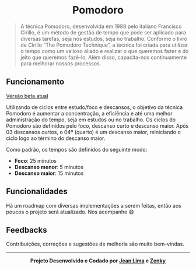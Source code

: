 <h1 align='center'>Pomodoro</h1>

<blockquote>
A técnica Pomodoro, desenvolvida em 1988 pelo italiano Francisco Cirillo, é um método de gestão de tempo que pode ser aplicado para diversas tarefas, seja nos estudos, seja no trabalho. 
Conforme o livro de Cirillo “The Pomodoro Technique”, a técnica foi criada para utilizar o tempo como um valioso aliado e realizar o que queremos fazer e do jeito que queremos fazê-lo. Além disso, capacita-nos continuamente para melhorar nossos processos.
</blockquote>

<h2> Funcionamento </h2>
<p><a href='https://pomo-pomodoro.vercel.app/'>Versão beta atual</a></p>
<p>Utilizando de ciclos entre estudo/foco e descansos, o objetivo da técnica Pomodoro é aumentar a concentração, a eficiência e até uma melhor administração do tempo, seja em estudos ou no trabalho. Os ciclos do Pomodoro são definidos pelo foco, descanso curto e descanso maior. Após 03 descansos curtos, o 04º (quarto) é um descanso maior, reiniciando o ciclo logo ao término do descanso maior.</p>
<p>Como padrão, os tempos são definidos do seguinte modo:<p>
<ul>
  <li><strong>Foco</strong>: 25 minutos</li>
  <li><strong>Descanso menor</strong>: 5 minutos</li>
  <li><strong>Descanso maior</strong>: 15 minutos</li>
</ul>

<h2> Funcionalidades </h2>
<p>Há um roadmap com diversas implementações a serem feitas, então aos poucos o projeto será atualizado. Nos acompanhe 😄</p>

<h2> Feedbacks </h2>
<p>Contribuições, correções e sugestões de melhoria são muito bem-vindas.</p>

<hr>

<p align='center'>
  <strong>Projeto Desenvolvido e Codado por <a href='https://www.github.com/jeanlimadev'>Jean Lima</a> e <a href='https://www.github.com/bzenky'>Zenky</a></strong>
</p>
